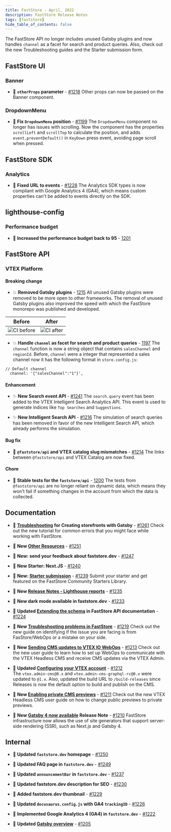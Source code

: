 ```yaml
---
title: FastStore - April, 2022
description: FastStore Release Notes
tags: [faststore]
hide_table_of_contents: false
---
```


The FastStore API no longer includes unused Gatsby plugins and now handles `channel` as a facet for search and product queries. Also, check out the new Troubleshooting guides and the Starter submission form.

<!--truncate-->

## FastStore UI

### Banner

- 🐛 **`otherProps` parameter** - [#1218](https://github.com/vtex/faststore/pull/1218)
  Other props can now be passed on the Banner component.

### DropdownMenu

- 🐛 **Fix `DropdownMenu` position** - [#1199](https://github.com/vtex/faststore/pull/1199)
  The `DropdownMenu` component no longer has issues with scrolling. Now the component has the properties `scrollLeft` and `scrollTop` to calculate the position, and adds `event.preventDefault()` in `KeyDown` press event, avoiding page scroll when pressed.

## FastStore SDK

### Analytics

- 🐛 **Fixed URL to events** - [#1228](https://github.com/vtex/faststore/pull/1228)
  The Analytics SDK types is now compliant with Google Analytics 4 (GA4), which means custom properties can't be added to events directly on the SDK.

## lighthouse-config

### Performance budget

- 🧹 **Increased the performance budget back to 95** - [1201](https://github.com/vtex/faststore/pull/1201)

## FastStore API

### VTEX Platform

#### Breaking change

- 💥 **Removed Gatsby plugins** - [1215](https://github.com/vtex/faststore/pull/1215)
  All unused Gatsby plugins were removed to be more open to other frameworks. The removal of unused Gatsby plugins also improved the speed with which the FastStore monorepo was published and developed.

| Before                                                                                                         | After                                                                                                        |
| -------------------------------------------------------------------------------------------------------------- | ------------------------------------------------------------------------------------------------------------ |
| ![CI before](https://vtexhelp.vtexassets.com/assets/docs/src/ci-before___bcedaedec930f2dbceed123d3772bf7b.png) | ![CI after](https://vtexhelp.vtexassets.com/assets/docs/src/ci-after___5acdc31491853359ba96d17234e112e6.png) |

- 💥 **Handle `channel` as facet for search and product queries** - [1197](https://github.com/vtex/faststore/pull/1197)
  The `channel` function is now a string object that contains `salesChannel` and `regionId`. Before, `channel` were a integer that represented a sales channel now it has the following format in `store.config.js`:

```
// Default channel
  channel: '{"salesChannel":"1"}',
```

#### Enhancement

- ✨ **New Search event API** - [#1241](https://github.com/vtex/faststore/pull/1241)
  The `search.query` event has been added to the VTEX Intelligent Search Analytics API. This event is used to generate indices like `Top Searches` and `Suggestions`.

- ✨ **New Intelligent Search API** - [#1216](https://github.com/vtex/faststore/pull/1216)
  The simulation of search queries has been removed in favor of the new Intelligent Search API, which already performs the simulation.

#### Bug fix

- 🐛 **`@faststore/api` and VTEX catalog slug mismatches** - [#1214](https://github.com/vtex/faststore/pull/1214)
  The links between `@faststore/api` and VTEX Catalog are now fixed.

#### Chore

- 🧹 **Stable tests for the `faststore/api`** - [1200](https://github.com/vtex/faststore/pull/1200)
  The tests from `@faststore/api` are no longer reliant on dynamic data, which means they won't fail if something changes in the account from which the data is collected.

## Documentation

- 📑 **[Troubleshooting](https://www.faststore.dev/tutorials/cms/Troubleshooting) for Creating storefronts with Gatsby** - [#1261](https://github.com/vtex/faststore/pull/1261)
  Check out the new tutorial for common errors that you might face while working with FastStore.

- 📑 **New [Other Resources](https://faststore.dev/resources)** - [#1251](https://github.com/vtex/faststore/pull/1251)

- 📑 **New: send your feedback about faststore.dev** - [#1247](https://github.com/vtex/faststore/pull/1247)

- 📑 **New Starter: Next.JS** - [#1240](https://github.com/vtex/faststore/pull/1240)

- 📑 **New: [Starter submission](https://www.faststore.dev/starters/submissions)** - [#1239](https://github.com/vtex/faststore/pull/1239)
  Submit your starter and get featured on the FastStore Community Starters Library.

- 📑 **New [Release Notes - Lighthouse reports](https://faststore.dev/releases/2022/04/22/webops)** - [#1235](https://github.com/vtex/faststore/pull/1235)

- 📑 **New dark mode available in faststore.dev** - [#1233](https://github.com/vtex/faststore/pull/1233)

- 📑 **Updated [Extending the schema](https://faststore.dev/reference/api/faststore-api#extending-the-schema) in FastStore API documentation** - [#1224](https://github.com/vtex/faststore/pull/1224)

- 📑 **New [Troubleshooting problems in FastStore](https://faststore.dev/how-to-guides/local-development/troubleshooting-problems-in-faststore)** - [#1219](https://github.com/vtex/faststore/pull/1219)
  Check out the new guide on identifying if the issue you are facing is from FasStore/WebOps or a mistake on your side.

- 📑 **New [Sending CMS updates to VTEX IO WebOps](https://faststore.dev/how-to-guides/cms/vtex-headless-cms/Sending%20CMS%20updates%20to%20VTEX%20IO%20WebOps)** - [#1213](https://github.com/vtex/faststore/pull/1213)
  Check out the new user guide to learn how to set up WebOps to communicate with the VTEX Headless CMS and receive CMS updates via the VTEX Admin.

- 📑 **Updated [Configuring your VTEX account](https://faststore.dev/tutorials/cms/1#step-2---installing-the-headless-cms-app-on-your-vtex-account)** - [#1212](https://github.com/vtex/faststore/pull/1212)  
  The `vtex.admin-cms@0.x` and `vtex.admin-cms-graphql-rc@0.x` were updated to `@1.x`. Also, updated the build URL to `/build-releases` since Releases is now the default option to build and publish on the CMS.
- 📑 **New [Enabling private CMS previews](https://faststore.dev/how-to-guides/cms/vtex-headless-cms/Enabling%20private%20CMS%20previews)** - [#1211](https://github.com/vtex/faststore/pull/1211)
  Check out the new VTEX Headless CMS user guide on how to change public previews to private previews.

- 📑 **New [Gatsby 4 now available](https://faststore.dev/releases/2022/04/05/faststore) Release Note** - [#1210](https://github.com/vtex/faststore/pull/1210)
  FastStore infrastructure now allows the use of site generators that support server-side rendering (SSR), such as Next.js and Gatsby 4.

## Internal

- 📑 **Updated `faststore.dev` homepage** - [#1250](https://github.com/vtex/faststore/pull/1250)
- 📑 **Updated FAQ page in `faststore.dev`** - [#1249](https://github.com/vtex/faststore/pull/1249)

- 📑 **Updated `announcementBar` in `faststore.dev`** - [#1237](https://github.com/vtex/faststore/pull/1237)

- 📑 **Updated faststore.dev description for SEO** - [#1230](https://github.com/vtex/faststore/pull/1230)

- 📑 **Added faststore.dev thumbnail** - [#1229](https://github.com/vtex/faststore/pull/1229)

- 📑 **Updated `docusaurus.config.js` with GA4 `trackingID`** - [#1226](https://github.com/vtex/faststore/pull/1226)

- 📑 **Implemented Google Analytics 4 (GA4) in `faststore.dev`** - [#1222](https://github.com/vtex/faststore/pull/1222)
- 📑 **Updated [Gatsby overview](https://faststore.dev/tutorials/gatsby-overview)** - [#1205](https://github.com/vtex/faststore/pull/1205)
